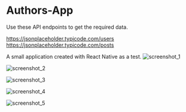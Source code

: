 # Authors-App

Use these API endpoints to get the required data.

https://jsonplaceholder.typicode.com/users
https://jsonplaceholder.typicode.com/posts

A small application created with React Native as a test.
![screenshot_1](https://github.com/TheMiksa/Authors-App/blob/master/assets/screenshot_1.jpg)

![screenshot_2](https://github.com/TheMiksa/Authors-App/blob/master/assets/screenshot_2.jpg)

![screenshot_3](https://github.com/TheMiksa/Authors-App/blob/master/assets/screenshot_3.jpg)

![screenshot_4](https://github.com/TheMiksa/Authors-App/blob/master/assets/screenshot_4.jpg)

![screenshot_5](https://github.com/TheMiksa/Authors-App/blob/master/assets/screenshot_5.jpg)
